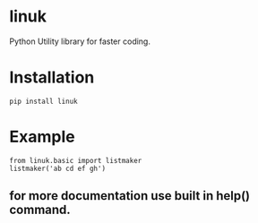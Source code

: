 # linuk
Python Utility library for faster coding.

# Installation
    
    pip install linuk


# Example
    
    from linuk.basic import listmaker
    listmaker('ab cd ef gh')
    
## for more documentation use built in help() command.
    
    
